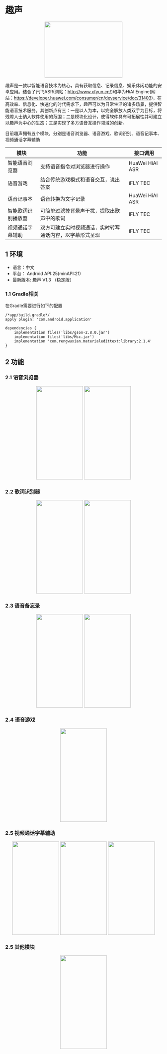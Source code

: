 # 趣声
<div align=center>
    <img width="250" height="180" src="https://github-1252789527.cos.ap-shanghai.myqcloud.com/FancyVoice/logo.png"/>
</div>

趣声是一款以智能语音技术为核心，具有获取信息、记录信息、娱乐休闲功能的安卓应用。结合了讯飞ASR(网站：http://www.xfyun.cn/)和华为HiAI Engine(网站：https://developer.huawei.com/consumer/cn/devservice/doc/31403)，在高效率、信息化、快速化的时代需求下，趣声可以为日常生活的诸多场景，提供智能语音技术服务。其创新点有三：一是以人为本，以完全解放人类双手为目标，将残障人士纳入软件使用的范围；二是模块化设计，使得软件具有可拓展性并可建立以趣声为中心的生态；三是实现了多方语音互操作领域的创新。

目前趣声拥有五个模块，分别是语音浏览器、语音游戏、歌词识别、语音记事本、视频通话字幕辅助

| 模块        | 功能   |  接口调用 |
| --------   | -----  | -----  |
| 智能语音浏览器           | 支持语音指令对浏览器进行操作                            | HuaWei HiAI ASR |
| 语音游戏                 |   结合传统游戏模式和语音交互，说出答案                  | iFLY TEC |
| 语音记事本                 |   语音转换为文字记录                                 |  HuaWei HiAI ASR |
| 智能歌词识别播放器         |可简单过滤掉背景声干扰，提取出歌声中的歌词               | iFLY TEC |
| 视频通话字幕辅助         |双方可建立实时视频通话，实时转写通话内容，以字幕形式呈现    | iFLY TEC |

## 1 环境
* 语言：中文
* 平台： Android API:25(minAPI:21)
* 最新版本: 趣声 V1.3 （稳定版）
### 1.1 Gradle相关
在Gradle需要进行如下的配置

```
/*app/build.gradle*/
apply plugin: 'com.android.application'

dependencies {
    implementation files('libs/gson-2.8.0.jar')
    implementation files('libs/Msc.jar')
    implementation 'com.rengwuxian.materialedittext:library:2.1.4'
}
```


## 2 功能
### 2.1 语音浏览器

<div align=center>
    <img width="150" height="300" src="https://github-1252789527.cos.ap-shanghai.myqcloud.com/FancyVoice/browser1.jpg"/>
    <img width="150" height="300" src="https://github-1252789527.cos.ap-shanghai.myqcloud.com/FancyVoice/browser2.jpg"/>
</div>

### 2.2 歌词识别器
<div align=center>
    <img width="150" height="300" src="https://github-1252789527.cos.ap-shanghai.myqcloud.com/FancyVoice/music_player1.jpg"/>
    <img width="150" height="300" src="https://github-1252789527.cos.ap-shanghai.myqcloud.com/FancyVoice/music_player2.jpg"/>
</div>

### 2.3 语音备忘录

<div align=center>
    <img width="150" height="300" src="https://github-1252789527.cos.ap-shanghai.myqcloud.com/FancyVoice/notebook1.jpg"/>
    <img width="150" height="300" src="https://github-1252789527.cos.ap-shanghai.myqcloud.com/FancyVoice/notebook2.jpg"/>
</div>

### 2.4 语音游戏

<div align=center>
  <img width="150" height="300" src="https://github-1252789527.cos.ap-shanghai.myqcloud.com/FancyVoice/game.jpg"/>
</div>

### 2.5 视频通话字幕辅助

<div align=center>
    <img width="150" height="300" src="https://github-1252789527.cos.ap-shanghai.myqcloud.com/FancyVoice/call1.jpg"/>
    <img width="150" height="300" src="https://github-1252789527.cos.ap-shanghai.myqcloud.com/FancyVoice/call2.jpg"/>
    <img width="150" height="300" src="https://github-1252789527.cos.ap-shanghai.myqcloud.com/FancyVoice/call3.jpg"/>
</div>

### 2.5 其他模块

<div align=center>
  <img width="150" height="300" src="https://github-1252789527.cos.ap-shanghai.myqcloud.com/FancyVoice/me.jpg"/>
</div>

